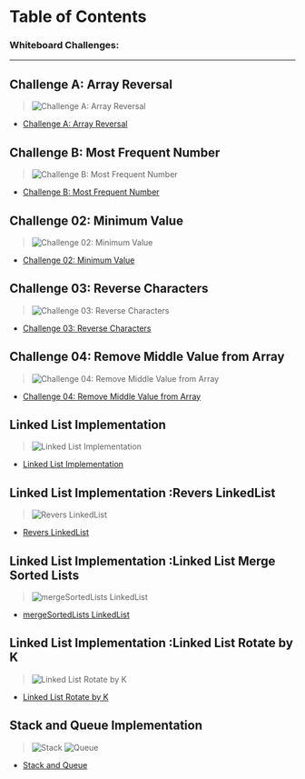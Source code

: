 # Table of Contents
 
### Whiteboard Challenges:


---

## Challenge A: Array Reversal 

>![Challenge A: Array Reversal](./whiteboard-challenges/ArrayReversal/ArrayReversal.jpg)
- [Challenge A: Array Reversal](whiteboard-challenges/ArrayReversal/README.md)





## Challenge B: Most Frequent Number


>![Challenge B: Most Frequent Number](./whiteboard-challenges/MostFrequentNumber/MostFrequentNumber.jpg)
- [Challenge B: Most Frequent Number](whiteboard-challenges/MostFrequentNumber/README.md)




## Challenge 02:  Minimum Value


>![Challenge 02:  Minimum Value](./whiteboard-challenges/Minimum%20Value/Minimum%20Value.jpg)
- [Challenge 02:  Minimum Value](whiteboard-challenges/Minimum%20Value/REDME.md)



## Challenge 03: Reverse Characters

>![ Challenge 03: Reverse Characters](whiteboard-challenges/Reverse-Characters/Reverse%20Characters2.jpg)
- [ Challenge 03: Reverse Characters](whiteboard-challenges/Reverse-Characters/Readme.md)


## Challenge 04: Remove Middle Value from Array

>![ Challenge 04: Remove Middle Value from Array](whiteboard-challenges/Remove-Middle-Value/RemoveMiddleValue.jpg)
- [ Challenge 04: Remove Middle Value from Array](whiteboard-challenges/Remove-Middle-Value/REDME.md)


## Linked List Implementation

>![ Linked List Implementation](Data%20Structures/LinkedList/Linked-List-Implementation/docs/LinkedListClass+Funcations.jpg)
- [ Linked List Implementation](Data%20Structures/LinkedList/Linked-List-Implementation/README.md)

## Linked List Implementation :Revers LinkedList 

>![ Revers LinkedList ](Data%20Structures/LinkedList/Linked-List-Implementation/docs/reversAll.jpg)
- [Revers LinkedList ](Data%20Structures/LinkedList/Linked-List-Implementation/reverse/README.md)


## Linked List Implementation :Linked List Merge Sorted Lists
>![ mergeSortedLists LinkedList ](Data%20Structures/LinkedList/Linked-List-Implementation/docs/mergeSortedLists.jpg)
- [mergeSortedLists LinkedList ](Data%20Structures/LinkedList/Linked-List-Implementation/MergeStored/README.md)

## Linked List Implementation :Linked List Rotate by K
>![Linked List Rotate by K ](Data%20Structures/LinkedList/Linked-List-Implementation/docs/RotateLinkedList.jpg)
- [Linked List Rotate by K ](Data%20Structures/LinkedList/Linked-List-Implementation/RotateLinkedList/README.md)

## Stack and Queue Implementation
>![Stack ](Data%20Structures/Stack&Queue/StackAndQueue/images/Stack.jpg)
>![Queue ](Data%20Structures/Stack&Queue/StackAndQueue/images/Queue.jpg)
- [Stack  and Queue  ](Data%20Structures/Stack&Queue/StackAndQueue/README.md)
